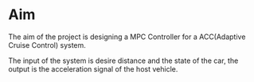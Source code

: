 # Aim

The aim of the project is designing a MPC Controller for a ACC(Adaptive Cruise Control) system.

The input of the system is desire distance and the state of the car, the output is the acceleration signal of the host vehicle.
